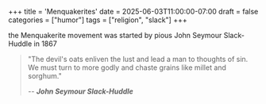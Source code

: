 +++
title = 'Menquakerites'
date = 2025-06-03T11:00:00-07:00
draft = false
categories = ["humor"]
tags = ["religion", "slack"]
+++

the Menquakerite movement was started by pious John Seymour Slack-Huddle in 1867

> "The devil's oats enliven the lust and lead a man to thoughts of sin. We must turn to more godly and chaste grains like millet and sorghum."
>
> -- <cite>**John Seymour Slack-Huddle**</cite>